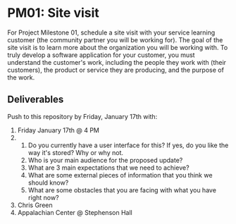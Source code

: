 # PM01: Site visit

For Project Milestone 01, schedule a site visit with your service learning customer (the community partner you will be working for). The goal of the site visit is to learn more about the organization you will be working with. To truly develop a software application for your customer, you must understand the customer's work, including the people they work with (their customers), the product or service they are producing, and the purpose of the work. 

## Deliverables

Push to this repository by Friday, January 17th with:

1. Friday January 17th @ 4 PM
2. 1. Do you currently have a user interface for this? If yes, do you like the way it's stored? Why or why not.
   2. Who is your main audience for the proposed update?
   3. What are 3 main expectations that we need to achieve?
   4. What are some external pieces of information that you think we should know?
   5. What are some obstacles that you are facing with what you have right now?
3. Chris Green
4. Appalachian Center @ Stephenson Hall 
